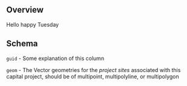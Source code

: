 

## Overview
Hello happy Tuesday

## Schema

`guid` - Some explanation of this column

`geom` - The Vector geometries for the _project sites_ associated with this capital project, should be of multipoint, multipolyline, or multipolygon